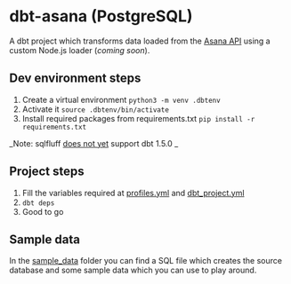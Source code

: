 # dbt-asana (PostgreSQL)

A dbt project which transforms data loaded from the [Asana API](https://developers.asana.com/docs/overview) using a custom Node.js loader (_coming soon_).

## Dev environment steps
1. Create a virtual environment `python3 -m venv .dbtenv`
2. Activate it `source .dbtenv/bin/activate`
3. Install required packages from requirements.txt `pip install -r requirements.txt`

_Note: sqlfluff [does not yet](https://github.com/sqlfluff/sqlfluff/issues/4786) support dbt 1.5.0 _

## Project steps
1. Fill the variables required at [profiles.yml](./profiles.yml) and [dbt_project.yml](./dbt_project.yml)
2. `dbt deps`
3. Good to go

## Sample data
In the [sample_data](./sample_data/) folder you can find a SQL file which creates the source database and some sample data which you can use to play around.